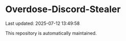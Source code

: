 # Overdose-Discord-Stealer

Last updated: 2025-07-12 13:49:58

This repository is automatically maintained.
